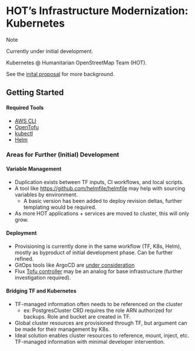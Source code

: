 # HOT’s Infrastructure Modernization: Kubernetes

> [!Note]
> Currently under initial development. 

Kubernetes @ Humanitarian OpenStreetMap Team (HOT).

See the [inital proposal](docs/proposal.md) for more background.

## Getting Started

#### Required Tools

- [AWS CLI](https://docs.aws.amazon.com/cli/latest/userguide/getting-started-install.html)
- [OpenTofu](https://opentofu.org/docs/intro/install/)
- [kubectl](https://kubernetes.io/docs/tasks/tools/)
- [Helm](https://helm.sh/docs/intro/install/)


### Areas for Further (Initial) Development

#### Variable Management

- Duplication exists between TF inputs, CI workflows, and local scripts.
- A tool like https://github.com/helmfile/helmfile may help with sourcing variables by environment.
    - A basic version has been added to deploy revision deltas, further templating would be required.
- As more HOT applications + services are moved to cluster, this will only grow.

#### Deployment

- Provisioning is currently done in the same workflow (TF, K8s, Helm), mostly as byproduct of initial development phase. Can be further refined.
- GitOps tools like ArgoCD are [under consideration](https://github.com/hotosm/k8s-infra/issues/14)
- Flux [Tofu controller](https://github.com/flux-iac/tofu-controller) may be an analog for base infrastructure (further investigation required).

#### Bridging TF and Kubernetes

- TF-managed information often needs to be referenced on the cluster
    - ex: PostgresCluster CRD requires the role ARN authorized for backups. Role and bucket are created in TF.
- Global cluster resources are provisioned through TF, but argument can be made for their management by K8s. 
- Ideal solution enables cluster resources to reference, mount, inject, etc. TF-managed information with minimal developer intervention.
